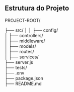 ## Estrutura do Projeto

PROJECT-ROOT/

├── src/
│
│   ├── config/         
│   ├── controllers/    
│   ├── middleware/     
│   ├── models/         
│   ├── routes/         
│   ├── services/       
├── server.js           
├── tests/              
├── .env                
├── package.json        
├── README.md          
